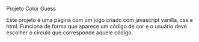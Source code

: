 Projeto Color Guess 

Este projeto é uma página com um jogo criado com javascript vanilla, css e html. 
Funciona de forma que aparece um código de cor e o usuário deve escolher o circulo que corresponde aquele código. 

